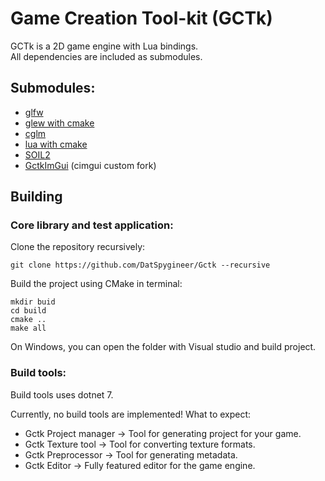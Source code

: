 # Game Creation Tool-kit (GCTk)
GCTk is a 2D game engine with Lua bindings.<br/>
All dependencies are included as submodules.

## Submodules:
- [glfw](https://github.com/glfw/glfw)
- [glew with cmake](https://github.com/Perlmint/glew-cmake.git)
- [cglm](https://github.com/recp/cglm)
- [lua with cmake](https://github.com/walterschell/Lua)
- [SOIL2](https://github.com/SpartanJ/SOIL2.git)
- [GctkImGui](https://github.com/DatSpygineer/GctkImGui) (cimgui custom fork)

## Building
### Core library and test application:
Clone the repository recursively:
```shell
git clone https://github.com/DatSpygineer/Gctk --recursive
```
Build the project using CMake in terminal:
```shell
mkdir buid
cd build
cmake ..
make all
```
On Windows, you can open the folder with Visual studio and build project.

### Build tools:
Build tools uses dotnet 7.

Currently, no build tools are implemented!
What to expect:
- Gctk Project manager -> Tool for generating project for your game.
- Gctk Texture tool -> Tool for converting texture formats.
- Gctk Preprocessor -> Tool for generating metadata.
- Gctk Editor -> Fully featured editor for the game engine.
